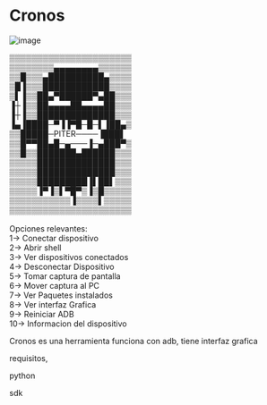 # Cronos

![image](https://user-images.githubusercontent.com/68443246/137756274-d32ee3b8-64d7-4c32-beb2-48db8228d2df.png)

▒▒▒▒▒▒▒▒▒▒▒▒▒▒▒▒▒▒▒▒▒▒<br>
▒▒▒▒▒▒▒▒▄▄▄▄▄▄▄▄▒▒▒▒▒▒<br>
▒▒█▒▒▒▄██████████▄▒▒▒▒<br>
▒█▐▒▒▒████████████▒▒▒▒<br>
▒▌▐▒▒██▄▀██████▀▄██▒▒▒<br>
▐┼▐▒▒██▄▄▄▄██▄▄▄▄██▒▒▒<br>
▐┼▐▒▒██████████████▒▒▒<br>
▐▄▐████─▀▐▐▀█─█─▌▐██▄▒<br>
▒▒█████─PITER────▐███▌<br>
▒▒█▀▀██▄█─▄───▐─▄███▀▒<br>
▒▒█▒▒███████▄██████▒▒▒<br>
▒▒▒▒▒██████████████▒▒▒<br>
▒▒▒▒▒██████████████▒▒▒<br>
▒▒▒▒▒█████████▐▌██▌▒▒▒<br>
▒▒▒▒▒▐▀▐▒▌▀█▀▒▐▒█▒▒▒▒▒<br>
▒▒▒▒▒▒▒▒▒▒▒▐▒▒▒▒▌▒▒▒▒▒<br>
▒▒▒▒▒▒▒▒▒▒▒▒▒▒▒▒▒▒▒▒▒▒<br><br>
Opciones relevantes:<br>
1-> Conectar dispositivo<br>
2-> Abrir shell<br>
3-> Ver dispositivos conectados<br>
4-> Desconectar Dispositivo<br>
5-> Tomar captura de pantalla<br>
6-> Mover captura al PC<br>
7-> Ver Paquetes instalados<br>
8-> Ver interfaz Grafica<br>
9-> Reiniciar ADB<br>
10-> Informacion del dispositivo<br>

Cronos es una herramienta funciona con adb, tiene interfaz grafica

requisitos,

python 

sdk 
